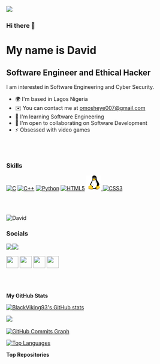 ![](https://encrypted-tbn0.gstatic.com/images?q=tbn:ANd9GcRq-NGi8DM8IjLIhfi3aRg5XYOkpTEJgJ5q4Q&usqp=CAU)
### Hi there 👋

My name is David
=============================================================================================================================

Software Engineer and Ethical Hacker
------------------------------------

I am interested in Software Engineering and Cyber Security.

* 🌍  I'm based in Lagos Nigeria
* ✉️  You can contact me at [omosheye007@gmail.com](mailto:omosheye007@gmail.com)
* 🧠  I'm learning Software Engineering
* 🤝  I'm open to collaborating on Software Development
* ⚡  Obsessed with video games
<br>
<br>

### Skills

<p align="left">
<a href="https://docs.microsoft.com/en-us/cpp/?view=msvc-170" target="_blank" rel="noreferrer"><img src="https://raw.githubusercontent.com/danielcranney/readme-generator/main/public/icons/skills/c-colored.svg" width="36" height="36" alt="C" /></a>
<a href="https://docs.microsoft.com/en-us/cpp/?view=msvc-170" target="_blank" rel="noreferrer"><img src="https://raw.githubusercontent.com/danielcranney/readme-generator/main/public/icons/skills/cplusplus-colored.svg" width="36" height="36" alt="C++" /></a>
<a href="https://www.python.org/" target="_blank" rel="noreferrer"><img src="https://raw.githubusercontent.com/danielcranney/readme-generator/main/public/icons/skills/python-colored.svg" width="36" height="36" alt="Python" /></a>
<a href="https://developer.mozilla.org/en-US/docs/Glossary/HTML5" target="_blank" rel="noreferrer"><img src="https://raw.githubusercontent.com/danielcranney/readme-generator/main/public/icons/skills/html5-colored.svg" width="36" height="36" alt="HTML5" /></a>
<a href="https://www.linux.org/" target="_blank" rel="noreferrer"> <img src="https://raw.githubusercontent.com/devicons/devicon/master/icons/linux/linux-original.svg" alt="linux" width="40" height="40"/> </a>
<a href="https://www.w3.org/TR/CSS/#css" target="_blank" rel="noreferrer"><img src="https://raw.githubusercontent.com/danielcranney/readme-generator/main/public/icons/skills/css3-colored.svg" width="36" height="36" alt="CSS3" /></a>

</p>
<br>
<br>
<p align="left"> <img src="https://komarev.com/ghpvc/?username=BlackViking93&label=Profile%20views&color=0e75b6&style=flat" alt="David"/>

### Socials
<a href="https://www.github.com/BlackViking93" target="_blank" rel="noreferrer"><img
src="https://img.shields.io/github/followers/BlackViking93?logo=github&style=for-the-badge&color=3382ed&labelColor=000000" /></a><a href="https://www.twitter.com/@APlaydetty" target="_blank" rel="noreferrer"><img
src="https://img.shields.io/twitter/follow/@APlaydetty?logo=twitter&style=for-the-badge&color=3382ed&labelColor=000000"
/></a>
<p align="left"> <a href="https://www.facebook.com/Alabeni Omosheye" target="_blank" rel="noreferrer"><img src="https://raw.githubusercontent.com/danielcranney/readme-generator/main/public/icons/socials/facebook.svg" width="32" height="32" /></a> <a href="https://www.github.com/BlackViking93" target="_blank" rel="noreferrer"><img src="https://raw.githubusercontent.com/danielcranney/readme-generator/main/public/icons/socials/github.svg" width="32" height="32" /></a> <a href="https://www.linkedin.com/in/omosheye-alabeni-660b67198" target="_blank" rel="noreferrer"><img src="https://raw.githubusercontent.com/danielcranney/readme-generator/main/public/icons/socials/linkedin.svg" width="32" height="32" /></a> <a href="https://www.twitter.com/@APlaydetty" target="_blank" rel="noreferrer"><img src="https://raw.githubusercontent.com/danielcranney/readme-generator/main/public/icons/socials/twitter.svg" width="32" height="32" /></a></p>
<br>
<br>


<b>My GitHub Stats</b>

<a href="http://www.github.com/BlackViking93"><img src="https://github-readme-stats.vercel.app/api?username=BlackViking93&show_icons=true&hide=&count_private=true&title_color=a855f7&text_color=10b981&icon_color=3382ed&bg_color=000000&hide_border=true&show_icons=true" alt="BlackViking93's GitHub stats" /></a>

<a href="http://www.github.com/BlackViking93"><img src="https://github-readme-streak-stats.herokuapp.com/?user=BlackViking93&stroke=10b981&background=000000&ring=a855f7&fire=a855f7&currStreakNum=10b981&currStreakLabel=a855f7&sideNums=10b981&sideLabels=10b981&dates=10b981&hide_border=true" /></a>

<a href="http://www.github.com/BlackViking93"><img src="https://github-readme-activity-graph.cyclic.app/graph?username=BlackViking93&bg_color=000000&color=10b981&line=3382ed&point=10b981&area_color=000000&area=true&hide_border=true&custom_title=GitHub%20Commits%20Graph" alt="GitHub Commits Graph" /></a>

<a href="https://github.com/BlackViking93" align="left"><img src="https://github-readme-stats.vercel.app/api/top-langs/?username=BlackViking93&langs_count=10&title_color=a855f7&text_color=10b981&icon_color=3382ed&bg_color=000000&hide_border=true&locale=en&custom_title=Top%20%Languages" alt="Top Languages" /></a>

<b>Top Repositories</b>

<div width="100%" align="center"></div><br /><br /><br /><br /><br /><br /><br />

